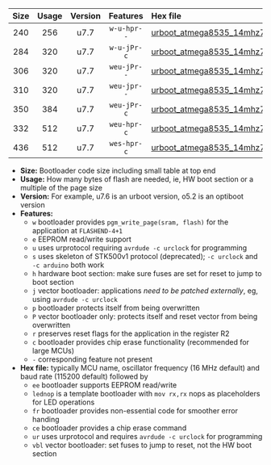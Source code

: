 |Size|Usage|Version|Features|Hex file|
|:-:|:-:|:-:|:-:|:--|
|240|256|u7.7|`w-u-hpr--`|[urboot_atmega8535_14mhz7456_57600bps_lednop_fr_ur.hex](https://raw.githubusercontent.com/stefanrueger/urboot.hex/main/mcus/atmega8535/fcpu_14mhz7456/57600_bps/urboot_atmega8535_14mhz7456_57600bps_lednop_fr_ur.hex)|
|284|320|u7.7|`w-u-jPr-c`|[urboot_atmega8535_14mhz7456_57600bps_lednop_fr_ce_ur_vbl.hex](https://raw.githubusercontent.com/stefanrueger/urboot.hex/main/mcus/atmega8535/fcpu_14mhz7456/57600_bps/urboot_atmega8535_14mhz7456_57600bps_lednop_fr_ce_ur_vbl.hex)|
|306|320|u7.7|`weu-jPr--`|[urboot_atmega8535_14mhz7456_57600bps_ee_lednop_ur_vbl.hex](https://raw.githubusercontent.com/stefanrueger/urboot.hex/main/mcus/atmega8535/fcpu_14mhz7456/57600_bps/urboot_atmega8535_14mhz7456_57600bps_ee_lednop_ur_vbl.hex)|
|310|320|u7.7|`weu-jpr--`|[urboot_atmega8535_14mhz7456_57600bps_ee_lednop_fr_ur_vbl.hex](https://raw.githubusercontent.com/stefanrueger/urboot.hex/main/mcus/atmega8535/fcpu_14mhz7456/57600_bps/urboot_atmega8535_14mhz7456_57600bps_ee_lednop_fr_ur_vbl.hex)|
|350|384|u7.7|`weu-jPr-c`|[urboot_atmega8535_14mhz7456_57600bps_ee_lednop_fr_ce_ur_vbl.hex](https://raw.githubusercontent.com/stefanrueger/urboot.hex/main/mcus/atmega8535/fcpu_14mhz7456/57600_bps/urboot_atmega8535_14mhz7456_57600bps_ee_lednop_fr_ce_ur_vbl.hex)|
|332|512|u7.7|`weu-hpr-c`|[urboot_atmega8535_14mhz7456_57600bps_ee_lednop_fr_ce_ur.hex](https://raw.githubusercontent.com/stefanrueger/urboot.hex/main/mcus/atmega8535/fcpu_14mhz7456/57600_bps/urboot_atmega8535_14mhz7456_57600bps_ee_lednop_fr_ce_ur.hex)|
|436|512|u7.7|`wes-hpr-c`|[urboot_atmega8535_14mhz7456_57600bps_ee_lednop_fr_ce.hex](https://raw.githubusercontent.com/stefanrueger/urboot.hex/main/mcus/atmega8535/fcpu_14mhz7456/57600_bps/urboot_atmega8535_14mhz7456_57600bps_ee_lednop_fr_ce.hex)|

- **Size:** Bootloader code size including small table at top end
- **Usage:** How many bytes of flash are needed, ie, HW boot section or a multiple of the page size
- **Version:** For example, u7.6 is an urboot version, o5.2 is an optiboot version
- **Features:**
  + `w` bootloader provides `pgm_write_page(sram, flash)` for the application at `FLASHEND-4+1`
  + `e` EEPROM read/write support
  + `u` uses urprotocol requiring `avrdude -c urclock` for programming
  + `s` uses skeleton of STK500v1 protocol (deprecated); `-c urclock` and `-c arduino` both work
  + `h` hardware boot section: make sure fuses are set for reset to jump to boot section
  + `j` vector bootloader: applications *need to be patched externally*, eg, using `avrdude -c urclock`
  + `p` bootloader protects itself from being overwritten
  + `P` vector bootloader only: protects itself and reset vector from being overwritten
  + `r` preserves reset flags for the application in the register R2
  + `c` bootloader provides chip erase functionality (recommended for large MCUs)
  + `-` corresponding feature not present
- **Hex file:** typically MCU name, oscillator frequency (16 MHz default) and baud rate (115200 default) followed by
  + `ee` bootloader supports EEPROM read/write
  + `lednop` is a template bootloader with `mov rx,rx` nops as placeholders for LED operations
  + `fr` bootloader provides non-essential code for smoother error handing
  + `ce` bootloader provides a chip erase command
  + `ur` uses urprotocol and requires `avrdude -c urclock` for programming
  + `vbl` vector bootloader: set fuses to jump to reset, not the HW boot section
